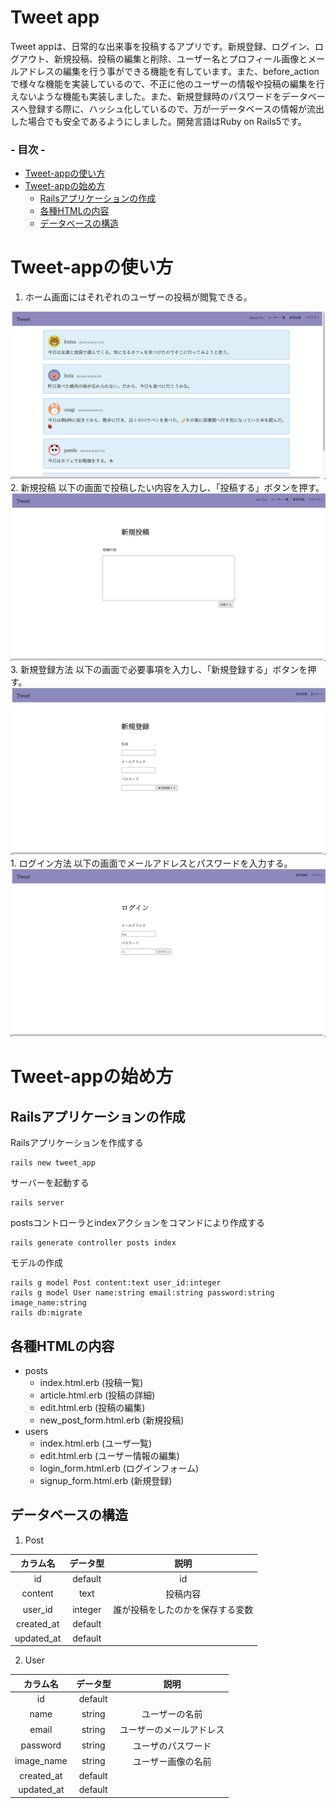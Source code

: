 <h1>Tweet app</h1>
Tweet appは、日常的な出来事を投稿するアプリです。新規登録、ログイン、ログアウト、新規投稿、投稿の編集と削除、ユーザー名とプロフィール画像とメールアドレスの編集を行う事ができる機能を有しています。また、before_actionで様々な機能を実装しているので、不正に他のユーザーの情報や投稿の編集を行えないような機能も実装しました。また、新規登録時のパスワードをデータベースへ登録する際に、ハッシュ化しているので、万が一データベースの情報が流出した場合でも安全であるようにしました。開発言語はRuby on Rails5です。

<h3>- 目次 -</h3>

- [Tweet-appの使い方](#tweet-appの使い方)
- [Tweet-appの始め方](#tweet-appの始め方)
  - [Railsアプリケーションの作成](#railsアプリケーションの作成)
  - [各種HTMLの内容](#各種htmlの内容)
  - [データベースの構造](#データベースの構造)

# Tweet-appの使い方
1. ホーム画面にはそれぞれのユーザーの投稿が閲覧できる。
<img src='images/posts_index.png'>
2. 新規投稿
以下の画面で投稿したい内容を入力し、「投稿する」ボタンを押す。
<img src='images/new_post.png'>
3. 新規登録方法
以下の画面で必要事項を入力し、「新規登録する」ボタンを押す。
<img src='images/signup.png'>
1. ログイン方法
以下の画面でメールアドレスとパスワードを入力する。
<img src='images/login.png'>

# Tweet-appの始め方
## Railsアプリケーションの作成
Railsアプリケーションを作成する
```
rails new tweet_app
```
サーバーを起動する
```
rails server
```
postsコントローラとindexアクションをコマンドにより作成する
```
rails generate controller posts index
```
モデルの作成
```
rails g model Post content:text user_id:integer
rails g model User name:string email:string password:string image_name:string
rails db:migrate
```

## 各種HTMLの内容
- posts
  - index.html.erb           (投稿一覧)
  - article.html.erb         (投稿の詳細)
  - edit.html.erb            (投稿の編集)
  - new_post_form.html.erb   (新規投稿)
- users
  - index.html.erb           (ユーザ一覧)
  - edit.html.erb            (ユーザー情報の編集)
  - login_form.html.erb      (ログインフォーム)
  - signup_form.html.erb     (新規登録)

## データベースの構造
1. Post

| カラム名   | データ型 | 説明                             |
| :--------: | :------: | :------------------------------: |
| id         | default  | id                               |
| content    | text     | 投稿内容                         |
| user_id    | integer  | 誰が投稿をしたのかを保存する変数 |
| created_at | default  |                                  |
| updated_at | default  |                                  |

2. User

| カラム名   | データ型 | 説明                     |
| :--------: | :------: | :----------------------: |
| id         | default  |                          |
| name       | string   | ユーザーの名前           |
| email      | string   | ユーザーのメールアドレス |
| password   | string   | ユーザのパスワード       |
| image_name | string   | ユーザー画像の名前       |
| created_at | default  |                          |
| updated_at | default  |                          |

